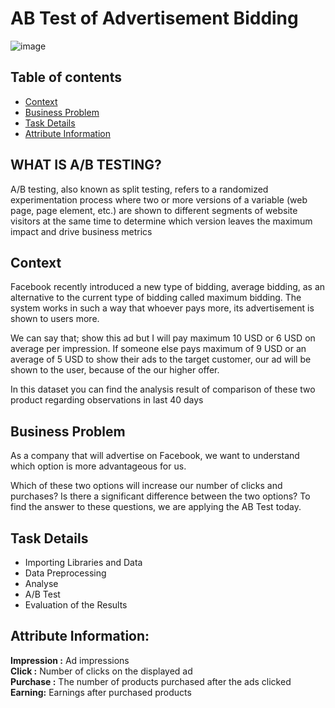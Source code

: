 # AB Test of Advertisement Bidding

![image](https://user-images.githubusercontent.com/83332641/161934305-fdb2917d-2858-4651-9779-6e31b9e8db83.png)

## Table of contents
* [Context](#Context)
* [Business Problem](#Business_Problem)
* [Task Details](#Task_Details)
* [Attribute Information](#Attribute_Information)


## WHAT IS A/B TESTING?
A/B testing, also known as split testing, refers to a randomized experimentation process where two or more versions of a variable (web page, page element, etc.) are shown to different segments of website visitors at the same time to determine which version leaves the maximum impact and drive business metrics

<a id="Context"></a>
## Context

Facebook recently introduced a new type of bidding, average bidding, as an alternative to the current type of bidding called maximum bidding. The system works in such a way that whoever pays more, its advertisement is shown to users more.

We can say that; show this ad but I will pay maximum 10 USD or 6 USD on average per impression. If someone else pays maximum of 9 USD or an average of 5 USD to show their ads to the target customer, our ad will be shown to the user, because of the our higher offer.

In this dataset you can find the analysis result of comparison of these two product regarding observations in last 40 days

<a id="Business_Problem"></a>
## Business Problem

As a company that will advertise on Facebook, we want to understand which option is more advantageous for us.

Which of these two options will increase our number of clicks and purchases?
Is there a significant difference between the two options?
To find the answer to these questions, we are applying the AB Test today.

<a id="Task_Details"></a>
## Task Details
* Importing Libraries and Data
* Data Preprocessing
* Analyse
* A/B Test
* Evaluation of the Results

<a id="Attribute_Information"></a>
## Attribute Information:  
**Impression :** Ad impressions  
**Click :** Number of clicks on the displayed ad  
**Purchase :** The number of products purchased after the ads clicked  
**Earning:** Earnings after purchased products
